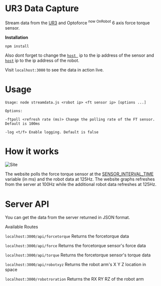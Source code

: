 # UR3 Data Capture
Stream data from the [UR3](https://www.universal-robots.com/products/ur3-robot/) and Optoforce <sup>now OnRobot</sup> 6 axis force torque sensor.

**Installation**

``` npm install ```

Also dont forget to change the [```host ```](https://github.com/rushadantia/UR3-Data-Capture/blob/master/streamdata.js#L3) ip to the ip address of the sensor and  [```host```](https://github.com/rushadantia/UR3-Data-Capture/blob/master/rtd.py#L29) ip to the ip address of the robot.

Visit ```localhost:3000``` to see the data in action live.

# Usage
```Usage: node streamdata.js <robot ip> <ft sensor ip> [options ...]```

```Options:```

```-ftpoll <refresh rate (ms)> Change the polling rate of the FT sensor. Default is 100ms```

```-log <t/f> Enable logging. Default is false ```

# How it works
![Site](https://github.com/rushadantia/UR3-Data-Capture/blob/master/md/img.png?raw=true)


The website polls the force torque sensor at the [SENSOR_INTERVAL_TIME](https://github.com/rushadantia/UR3-Data-Capture/blob/master/streamdata.js#L2) variable (in ms) and the robot data at 125Hz. The website graphs refreshes from the server at 100Hz while the additional robot data refreshes at 125Hz.

# Server API
You can get the data from the server returned in JSON format.

Available Routes

```localhost:3000/api/forcetorque```
Returns the forcetorque data

```localhost:3000/api/force``` 
Returns the forcetorque sensor's force data

```localhost:3000/api/torque```
Returns the forcetorque sensor's torque data

```localhost:3000/api/robotxyz``` 
Returns the robot arm's X Y Z location in space

```localhost:3000/robotroration``` 
Returns the RX RY RZ of the robot arm

